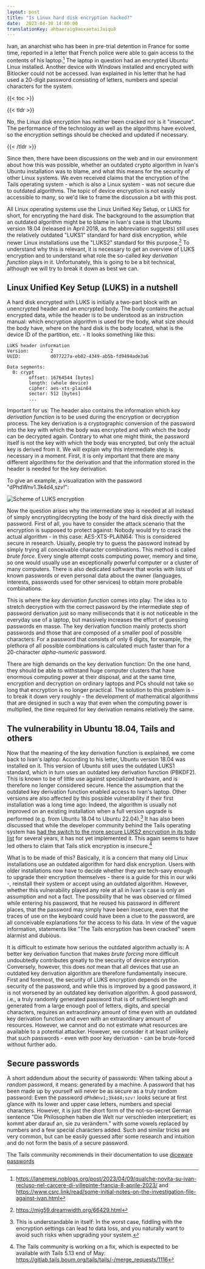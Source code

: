 ```yaml
---
layout: post
title: "Is Linux hard disk encryption hacked?"
date:  2023-04-30 14:00:00
translationKey: ahbaeraig9aoxaetaiJaiqu8
---
```


Ivan, an anarchist who has been in pre-trial detention in France for some time, reported in a letter that French police were able to gain access to the contents of his laptop.[^1] The laptop in question had an encrypted Ubuntu Linux installed. Another device with Windows installed and encrypted with Bitlocker could not be accessed. Ivan explained in his letter that he had used a 20-digit password consisting of letters, numbers and special characters for the system.

{{< toc >}}

{{< tldr >}}

No, the Linux disk encryption has neither been cracked nor is it "insecure". The performance of the technology as well as the algorithms have evolved, so the encryption settings should be checked and updated if necessary.

{{< /tldr >}}

Since then, there have been discussions on the web and in our environment about how this was possible, whether an outdated crypto algorithm in Ivan's Ubuntu installation was to blame, and what this means for the security of other Linux systems. We even received claims that the encryption of the Tails operating system - which is also a Linux system - was not secure due to outdated algorithms. The topic of device encryption is not easily accessible to many, so we'd like to frame the discussion a bit with this post.

All Linux operating systems use the Linux Unified Key Setup, or LUKS for short, for encrypting the hard disk. The background to the assumption that an outdated algorithm might be to blame in Ivan's case is that Ubuntu version 18.04 (released in April 2018, as the abbreviation suggests) still uses the relatively outdated "LUKS1" standard for hard disk encryption, while newer Linux installations use the "LUKS2" standard for this purpose.[^2] To understand why this is relevant, it is necessary to get an overview of LUKS encryption and to understand what role the so-called _key derivation function_ plays in it. Unfortunately, this is going to be a bit technical, although we will try to break it down as best we can.

## Linux Unified Key Setup (LUKS) in a nutshell

A hard disk encrypted with LUKS is initially a two-part block with an unencrypted header and an encrypted body. The body contains the actual encrypted data, while the header is to be understood as an instruction manual: which encryption algorithm is used for the body, what size should the body have, where on the hard disk is the body located, what is the device ID of the partition, etc. - It looks something like this:

```text
LUKS header information
Version:        2
UUID:           d077227a-eb02-4349-ab5b-fd9494ade3a6

Data segments:
  0: crypt
        offset: 16764544 [bytes]
        length: (whole device)
        cipher: aes-xts-plain64
        sector: 512 [bytes]
        ...
```

Important for us: The header also contains the information which _key derivation function_ is to be used during the encryption or decryption process. The key derivation is a cryptographic conversion of the password into the key with which the body was encrypted and with which the body can be decrypted again. Contrary to what one might think, the password itself is not the key with which the body was encrypted, but only the actual key is derived from it. We will explain why this intermediate step is necessary in a moment. First, it is only important that there are many different algorithms for the derivation and that the information stored in the header is needed for the key derivation.

To give an example, a visualization with the password "dPhdWnv1.3k4d4,szv!":

![Scheme of LUKS encryption](/assets/img/luks-encryption.jpeg)

Now the question arises why the intermediate step is needed at all instead of simply encrypting/decrypting the body of the hard disk directly with the password. First of all, you have to consider the attack scenario that the encryption is supposed to protect against: Nobody would try to crack the actual algorithm - in this case: AES-XTS-PLAIN64: This is considered secure in research. Usually, people try to guess the password instead by simply trying all conceivable character combinations. This method is called _brute force_. Every single attempt costs computing power, memory and time, so one would usually use an exceptionally powerful computer or a cluster of many computers. There is also dedicated software that works with lists of known passwords or even personal data about the owner (languages, interests, passwords used for other services) to obtain more probable combinations.

This is where the _key derivation function_ comes into play: The idea is to stretch decryption with the correct password by the intermediate step of password derivation just so many milliseconds that it is not noticeable in the everyday use of a laptop, but massively increases the effort of guessing passwords en masse. The key derivation function mainly protects short passwords and those that are composed of a smaller pool of possible characters: For a password that consists of only 6 digits, for example, the plethora of all possible combinations is calculated much faster than for a 20-character _alpha-numeric_ password.

There are high demands on the key derivation function: On the one hand, they should be able to withstand huge computer clusters that have enormous computing power at their disposal, and at the same time, encryption and decryption on ordinary laptops and PCs should not take so long that encryption is no longer practical. The solution to this problem is - to break it down very roughly - the development of mathematical algorithms that are designed in such a way that even when the computing power is multiplied, the _time_ required for key derivation remains relatively the same.

## The vulnerability in Ubuntu 18.04, Tails and others

Now that the meaning of the key derivation function is explained, we come back to Ivan's laptop: According to his letter, Ubuntu version 18.04 was installed on it. This version of Ubuntu still uses the outdated LUKS1 standard, which in turn uses an outdated key derivation function (PBKDF2). This is known to be of little use against specialized hardware, and is therefore no longer considered secure. Hence the assumption that the outdated key derivation function enabled access to Ivan's laptop. Other versions are also affected by this possible vulnerability if their first installation was a long time ago: Indeed, the algorithm is usually not improved on an existing installation when a full version upgrade is performed (e.g. from Ubuntu 18.04 to Ubuntu 22.04).[^3] It has also been discussed that while the developer community behind the Tails operating system has [had the switch to the more secure LUKS2 encryption in its todo list](https://gitlab.tails.boum.org/tails/tails/-/issues/15450) for several years, it has not yet implemented it. This again seems to have led others to claim that Tails stick encryption is insecure.[^4]

What is to be made of this? Basically, it is a concern that many old Linux installations use an outdated algorithm for hard disk encryption. Users with older installations now have to decide whether they are tech-savy enough to upgrade their encryption themselves - there is a guide for this in our wiki -, reinstall their system or accept using an outdated algorithm. However, whether this vulnerability played any role at all in Ivan's case is only an assumption and not a fact. The possibility that he was observed or filmed while entering his password, that he reused his password in different places, that the password may simply have been insecure, even that the traces of use on the keyboard could have been a clue to the password, are all conceivable explanations for the access to his data. In view of the vague information, statements like "The Tails encryption has been cracked" seem alarmist and dubious.

It is difficult to estimate how serious the outdated algorithm actually is: A better key derivation function that makes _brute forcing_ more difficult undoubtedly contributes greatly to the security of device encryption. Conversely, however, this does _not_ mean that all devices that use an outdated key derivation algorithm are therefore fundamentally insecure. First and foremost, the security of LUKS encryption depends on the security of the password, and while this is improved by a good password, it is not worsened by an outdated key derivation algorithm. A good password, i.e., a truly randomly generated password that is of sufficient length and generated from a large enough pool of letters, digits, and special characters, requires an extraordinary amount of time even with an outdated key derivation function and even with an extraordinary amount of resources. However, we cannot and do not estimate what resources are available to a potential attacker. However, we consider it at least unlikely that such passwords - even with poor key derivation - can be brute-forced without further ado.

## Secure passwords

A short addendum about the security of passwords: When talking about a _random_ password, it means: generated by a machine. A password that has been made up by yourself will never be as secure as a truly random password: Even the password `dPhdWnv1;3k4d4;szv!` looks secure at first glance with its lower and upper case letters, numbers and special characters. However, it is just the short form of the not-so-secret German sentence "Die Philosophen haben die Welt nur verschieden interpretiert; es kommt aber darauf an, sie zu verändern." with some vowels replaced by numbers and a few special characters added. Such and similar tricks are very common, but can be easily guessed after some research and intuition and do not form the basis of a secure password.

The Tails community recommends in their documentation to use [diceware passwords](https://theintercept.com/2015/03/26/passphrases-can-memorize-attackers-cant-guess/)

[^1]: <https://lanemesi.noblogs.org/post/2023/04/09/qualche-novita-su-ivan-recluso-nel-carcere-di-villepinte-francia-8-aprile-2023/> and <https://www.csrc.link/read/some-initial-notes-on-the-investigation-file-against-ivan.html>
[^2]: <https://mjg59.dreamwidth.org/66429.html>
[^3]: This is understandable in itself: In the worst case, fiddling with the encryption settings can lead to data loss, and you naturally want to avoid such risks when upgrading your system.
[^4]: The Tails community is working on a fix, which is expected to be available with Tails 5.13 end of May: <https://gitlab.tails.boum.org/tails/tails/-/merge_requests/1116>
